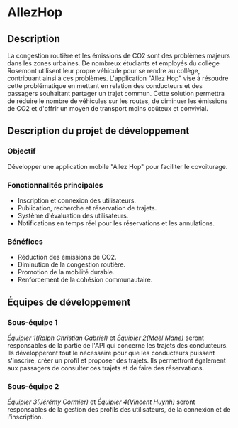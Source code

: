# AllezHop

## Description
La congestion routière et les émissions de CO2 sont des problèmes majeurs dans les zones urbaines. De nombreux étudiants et employés du collège Rosemont utilisent leur propre véhicule pour se rendre au collège, contribuant ainsi à ces problèmes. L'application "Allez Hop" vise à résoudre cette problématique en mettant en relation des conducteurs et des passagers souhaitant partager un trajet commun. Cette solution permettra de réduire le nombre de véhicules sur les routes, de diminuer les émissions de CO2 et d'offrir un moyen de transport moins coûteux et convivial.


## Description du projet de développement

### Objectif
Développer une application mobile "Allez Hop" pour faciliter le covoiturage.

### Fonctionnalités principales
- Inscription et connexion des utilisateurs.
- Publication, recherche et réservation de trajets.
- Système d'évaluation des utilisateurs.
- Notifications en temps réel pour les réservations et les annulations.

### Bénéfices
- Réduction des émissions de CO2.
- Diminution de la congestion routière.
- Promotion de la mobilité durable.
- Renforcement de la cohésion communautaire.


## Équipes de développement

### Sous-équipe 1
*Équipier 1(Ralph Christian Gabriel)* et *Équipier 2(Maël Mane)* seront responsables de la partie de l'API qui concerne les trajets des conducteurs. Ils développeront tout le nécessaire pour que les conducteurs puissent s'inscrire, créer un profil et proposer des trajets. Ils permettront également aux passagers de consulter ces trajets et de faire des réservations.

### Sous-équipe 2
*Équipier 3(Jérémy Cormier)* et *Équipier 4(Vincent Huynh)* seront responsables de la gestion des profils des utilisateurs, de la connexion et de l'inscription. 
